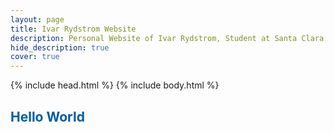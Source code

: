```yaml
---
layout: page
title: Ivar Rydstrom Website
description: Personal Website of Ivar Rydstrom, Student at Santa Clara University
hide_description: true
cover: true
---
```

{% include head.html %}
{% include body.html %}
<h2 class="h1" style="color: rgb(1,92,171)" id="about">Hello World</h2>

